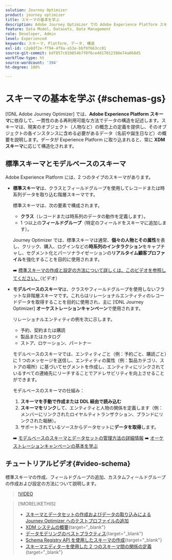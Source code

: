 ```yaml
---
solution: Journey Optimizer
product: journey optimizer
title: スキーマの基本を学ぶ
description: Adobe Journey Optimizer での Adobe Experience Platform スキーマの使用方法について説明します。
feature: Data Model, Datasets, Data Management
role: Developer, Admin
level: Experienced
keywords: スキーマ, Platform, データ, 構造
exl-id: c2a8df2e-ff94-4f9a-a53e-bbf9f663cc81
source-git-commit: bdf857c010854b7f0f6ce4817012398e74a068d5
workflow-type: ht
source-wordcount: '394'
ht-degree: 100%

---
```


# スキーマの基本を学ぶ {#schemas-gs}

[!DNL Adobe Journey Optimizer] では、**Adobe Experience Platform スキーマ**&#x200B;に依存して、一貫性のある再利用可能な方法でデータの構造を記述します。スキーマは、現実のオブジェクト（人物など）の概念上の定義を提供し、そのオブジェクトの各インスタンスに含める必要があるデータ（名前や誕生日など）の概要を説明します。データが Experience Platform に取り込まれると、常に **XDM スキーマ**&#x200B;に応じて構造化されます。

## 標準スキーマとモデルベースのスキーマ

Adobe Experience Platform には、2 つのタイプのスキーマがあります。

* **標準スキーマ**&#x200B;は、クラスとフィールドグループを使用してレコードまたは時系列データを取り込む階層スキーマです。

  標準スキーマは、次の要素で構成されます。

   * **クラス**（レコードまたは時系列のデータの動作を定義します）。
   * 1 つ以上の&#x200B;**フィールドグループ**（特定のフィールドをスキーマに追加します）。

  Journey Optimizer では、標準スキーマは通常、**個々の人物とその属性**&#x200B;を表し、クリック、購入、ログインなどの&#x200B;**時系列のインタラクション**&#x200B;をキャプチャし、セグメント化とパーソナライゼーションの&#x200B;**リアルタイム顧客プロファイル**&#x200B;を強化することを目的に使用されます。

  ➡️ [標準スキーマの作成と設定の方法について詳しくは、このビデオを参照してください。](#video-schema)（ビデオ）

* **モデルベースのスキーマ**&#x200B;は、クラスやフィールドグループを使用しないフラットな非階層スキーマです。これらはリレーショナルエンティティのレコードデータを取得することを目的に使用され、主に [!DNL Journey Optimizer] **オーケストレーションキャンペーン**&#x200B;で使用されます。

  リレーショナルエンティティの例を次に示します。
   * 予約、契約または購読
   * 製品またはカタログ
   * ストア、ロケーション、パートナー

  モデルベースのスキーマでは、エンティティごと（例：予約ごと、購読ごと）に 1 つのメッセージを送信し、エンティティの属性（例：製品カテゴリ、ストアの場所）に基づいてセグメントを作成し、エンティティにリンクされているすべての連絡先にリーチすることでアドレサビリティを向上させることができます。

  モデルベースのスキーマの仕組み：

   1. **スキーマを手動で作成または DDL 経由で読み込む**
   1. **スキーマをリンク**&#x200B;して、エンティティと人物の関係を定義します（例：メンバーにリンクされたロイヤルティトランザクション、ブランドにリンクされた報酬）。
   1. サポートされているソースからデータセットに&#x200B;**データを取得**&#x200B;します。

  ➡️ [モデルベースのスキーマとデータセットの管理方法の詳細情報](../orchestrated/gs-schemas.md)
➡️ [オーケストレーションキャンペーンの基本を学ぶ](../orchestrated/gs-schemas.md)

## チュートリアルビデオ{#video-schema}

標準スキーマの作成、フィールドグループの追加、カスタムフィールドグループの作成および設定の方法について説明します。

>[!VIDEO](https://video.tv.adobe.com/v/334461?quality=12)

>[!MORELIKETHIS]
>
>* [スキーマとデータセットの作成およびデータの取り込みによる Journey Optimizer へのテストプロファイルの追加](../audience/creating-test-profiles.md)
>* [XDM システムの概要](https://experienceleague.adobe.com/docs/experience-platform/xdm/home.html?lang=ja){target="_blank"}
>* [データモデリングのベストプラクティス](https://experienceleague.adobe.com/docs/experience-platform/xdm/schema/best-practices.html?lang=ja){target="_blank"}
>* [Schema Registry API を使用したスキーマの作成](https://experienceleague.adobe.com/docs/experience-platform/xdm/tutorials/create-schema-api.html?lang=ja){target="_blank"}
>* [スキーマエディターを使用した 2 つのスキーマ間の関係の定義](https://experienceleague.adobe.com/docs/experience-platform/xdm/tutorials/relationship-ui.html?lang=ja){target="_blank"}

